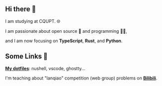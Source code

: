 ## Hi there 👋

I am studying at CQUPT. 🌐

I am passionate about open source 🍻 and programming 🧑‍💻, 

and I am now focusing on **TypeScript**, **Rust**, and **Python**.

## Some Links 🔗

**[My dotfiles](https://github.com/gaojunran/dotfiles)**: nushell, vscode, ghostty...

I'm teaching about "lanqiao" competition (web group) problems on **[Bilibili](https://space.bilibili.com/3493089530350281)**.
